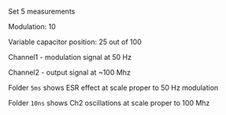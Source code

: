 Set 5 measurements

Modulation: 10

Variable capacitor position: 25 out of 100

Channel1 - modulation signal at 50 Hz

Channel2 - output signal at ~100 Mhz

Folder `5ms` shows ESR effect at scale proper to 50 Hz modulation

Folder `10ns` shows Ch2 oscillations at scale proper to 100 Mhz
